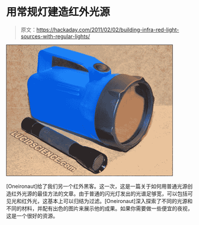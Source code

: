 # 用常规灯建造红外光源

> 原文：<https://hackaday.com/2011/02/02/building-infra-red-light-sources-with-regular-lights/>

![](img/cf97aea2b5d87238911af1af150ca8d5.png "0")

[Oneironaut]给了我们另一个红外黑客。这一次，这是一篇关于如何用普通光源创造红外光源的最佳方法的文章。由于普通的闪光灯发出的光谱足够宽，可以包括可见光和红外光，这基本上可以归结为过滤。[Oneironaut]深入探索了不同的光源和不同的材料，并配有出色的图片来展示他的成果。如果你需要做一些便宜的夜视，这是一个很好的资源。